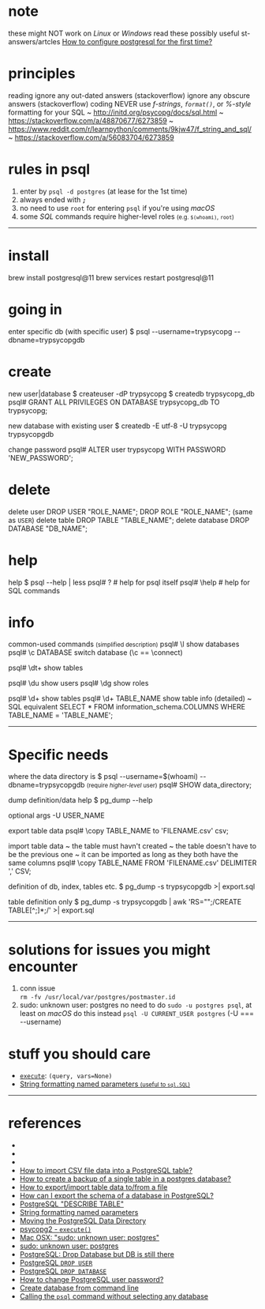 # note
these might NOT work on *Linux* or *Windows*
read these possibly useful st-answers/artcles
  [How to configure postgresql for the first time?](https://stackoverflow.com/a/52161836/6273859)

# principles
reading
  ignore any out-dated answers (stackoverflow)
  ignore any obscure   answers (stackoverflow)
coding
  NEVER use *f-strings*, *`format()`*, or *%-style* formatting for your SQL
  ~ http://initd.org/psycopg/docs/sql.html
  ~ https://stackoverflow.com/a/48870677/6273859
  ~ https://www.reddit.com/r/learnpython/comments/9kjw47/f_string_and_sql/
  ~ https://stackoverflow.com/a/56083704/6273859

# rules in psql
1. enter by `psql -d postgres` (at lease for the 1st time)
2. always ended with ***`;`***
3. no need to use `root` for entering `psql` if you're using *macOS*
4. some *SQL* commands require higher-level roles <small>(e.g. `$(whoami)`, `root`)</small>

-----

# install
brew install postgresql@11
brew services restart postgresql@11

# going in
enter specific db (with specific user)
  $ psql --username=trypsycopg --dbname=trypsycopgdb

# create
new user|database
  $ createuser -dP trypsycopg
  $ createdb trypsycopg_db
  psql# GRANT ALL PRIVILEGES ON DATABASE trypsycopg_db TO trypsycopg;

new database with existing user
  $ createdb -E utf-8 -U trypsycopg trypsycopgdb
  
change password
  psql# ALTER user trypsycopg WITH PASSWORD 'NEW_PASSWORD';

# delete
delete user     DROP USER "ROLE_NAME";
                DROP ROLE "ROLE_NAME";    (same as `USER`)
delete table    DROP TABLE "TABLE_NAME";
delete database DROP DATABASE "DB_NAME";

# help
help
  $ psql --help | less
  psql# \?          # help for psql itself
  psql# \help       # help for SQL commands

# info
common-used commands <small>(simplified description)</small>
  psql# \l              show databases
  psql# \c DATABASE     switch database (\c == \connect)

  psql# \dt+            show tables

  psql# \du             show users
  psql# \dg             show roles

  psql# \d+             show tables
  psql# \d+ TABLE_NAME  show table info (detailed)
                        ~ SQL equivalent
                        SELECT  *
                        FROM    information_schema.COLUMNS
                        WHERE   TABLE_NAME = 'TABLE_NAME';

-----

# Specific needs
where the data directory is
  $ psql --username=$(whoami) --dbname=trypsycopgdb <small>(require *higher-level* user)</small>
  psql# SHOW data_directory;

dump definition/data
  help
    $ pg_dump --help
  
  optional args
    -U USER_NAME

  export table data
    psql# \copy TABLE_NAME to 'FILENAME.csv' csv;

  import table data
    ~ the table must havn't created
    ~ the table doesn't have to be the previous one
    ~ it can be imported as long as they both have the same columns
    psql# \copy TABLE_NAME FROM 'FILENAME.csv' DELIMITER ',' CSV;

  definition of db, index, tables etc.
    $ pg_dump -s trypsycopgdb >| export.sql

  table definition only
    $ pg_dump -s trypsycopgdb | awk 'RS="";/CREATE TABLE[^;]*;/' >| export.sql 

-----

# solutions for issues you might encounter
1. conn issue   
  `rm -fv /usr/local/var/postgres/postmaster.id`
2. sudo: unknown user: postgres
  no need to do `sudo -u postgres psql`, at least on *macOS*
  do this instead `psql -U CURRENT_USER postgres` (-U === --username)

# stuff you should care
- [`execute`](http://initd.org/psycopg/docs/cursor.html#cursor.execute): `(query, vars=None)`
- [String formatting named parameters <small>(useful to `sql.SQL`)</small>](https://stackoverflow.com/a/2451826/6273859)

-----
 

# references
- []()
- []()
- []()
- [<u>How to import CSV file data into a PostgreSQL table?</u>](https://stackoverflow.com/questions/2987433/how-to-import-csv-file-data-into-a-postgresql-table)
- [<u>How to create a backup of a single table in a postgres database?</u>](https://stackoverflow.com/questions/3682866/how-to-create-a-backup-of-a-single-table-in-a-postgres-database)
- [How to export/import table data to/from a file](https://stackoverflow.com/questions/4791288/how-to-export-table-data-to-file)
- [How can I export the schema of a database in PostgreSQL?](https://stackoverflow.com/questions/14486241/how-can-i-export-the-schema-of-a-database-in-postgresql)
- [PostgreSQL "DESCRIBE TABLE"](https://stackoverflow.com/questions/109325/postgresql-describe-table)
- [String formatting named parameters](https://stackoverflow.com/questions/2451821/string-formatting-named-parameters)
- [Moving the PostgreSQL Data Directory](https://www.digitalocean.com/community/tutorials/how-to-move-a-postgresql-data-directory-to-a-new-location-on-ubuntu-18-04#step-1-%E2%80%94-moving-the-postgresql-data-directory)
- [psycopg2 - `execute()`](http://initd.org/psycopg/docs/cursor.html#cursor.execute)
- [Mac OSX: "sudo: unknown user: postgres"](https://github.com/sleede/fab-manager/issues/34)
- [sudo: unknown user: postgres](https://stackoverflow.com/a/30301755/6273859)
- [PostgreSQL: Drop Database but DB is still there](https://stackoverflow.com/a/9044624/6273859)
- [PostgreSQL `DROP USER`](https://www.postgresql.org/docs/current/sql-dropuser.html)
- [PostgreSQL `DROP DATABASE`](http://www.postgresqltutorial.com/postgresql-drop-database/)
- [How to change PostgreSQL user password?](https://stackoverflow.com/a/12721095/6273859)
- [Create database from command line](https://stackoverflow.com/a/30642050/6273859)
- [Calling the `psql` command without selecting any database](https://superuser.com/a/655401)
